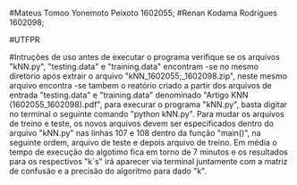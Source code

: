 #Mateus Tomoo Yonemoto Peixoto 1602055;
#Renan Kodama Rodrigues 1602098;

#UTFPR

#Intruções de uso
    antes de executar o programa verifique se os arquivos "kNN.py", "testing.data" e "training.data" 
    encontram -se no mesmo diretorio após extrair o arquivo "kNN_1602055;_1602098.zip", neste mesmo arquivo 
    encontra -se tambem o reatório criado a partir dos arquivos de entrada "testing.data" e "training.data"
    denominado "Artigo KNN (1602055_1602098).pdf", para execurar o programa "kNN.py", basta digitar no terminal
    o seguinte comando "python kNN.py".
    Para mudar os arquivos de treino e teste, os novos arquivos devem ser especificados dentro do arquivo "kNN.py"
    nas linhas 107 e 108 dentro da função "main()", na seguinte ordem, arquivo de teste e depois arquivo de treino.
    Em média o tempo de execução do algotimo fica em torno de 7 minutos e os resultados para os respectivos "k`s" irá 
    aparecer via terminal juntamente com a matriz de confusão e a precisão do algoritmo para dado "k".
